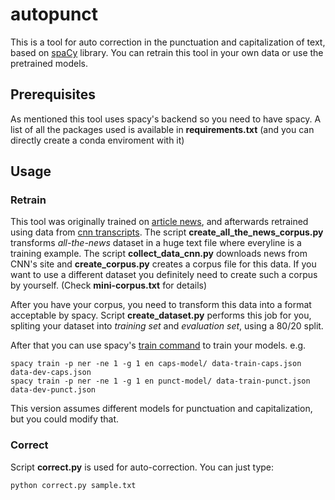 # autopunct
This is a tool for auto correction in the punctuation and capitalization of text, based on [spaCy](https://spacy.io/) library. You can retrain this tool in your own data or use the pretrained models.

## Prerequisites
As mentioned this tool uses spacy's backend so you need to have spacy. A list of all the packages used is available in **requirements.txt** (and you can directly create a conda enviroment with it)

## Usage
### Retrain
This tool was originally trained on [article news](https://www.kaggle.com/snapcrack/all-the-news), and afterwards retrained using data from [cnn transcripts](http://transcripts.cnn.com/TRANSCRIPTS/). The script **create_all_the_news_corpus.py** transforms *all-the-news* dataset in a huge text file where everyline is a training example. The script **collect_data_cnn.py** downloads news from CNN's site and **create_corpus.py** creates a corpus file for this data. If you want to use a different dataset you definitely need to create such a corpus by yourself. (Check **mini-corpus.txt** for details)

After you have your corpus, you need to transform this data into a format acceptable by spacy. Script **create_dataset.py** performs this job for you, spliting your dataset into *training set* and *evaluation set*, using a 80/20 split.

After that you can use spacy's [train command](https://spacy.io/api/cli#train) to train your models. e.g.
```
spacy train -p ner -ne 1 -g 1 en caps-model/ data-train-caps.json data-dev-caps.json
spacy train -p ner -ne 1 -g 1 en punct-model/ data-train-punct.json data-dev-punct.json
```

This version assumes different models for punctuation and capitalization, but you could modify that.

### Correct
Script **correct.py** is used for auto-correction. You can just type:
```
python correct.py sample.txt
```
